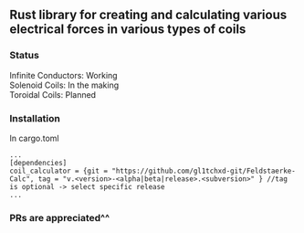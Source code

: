 ## Rust library for creating and calculating various electrical forces in various types of coils

### Status
Infinite Conductors:  Working\
Solenoid Coils:       In the making\
Toroidal Coils:       Planned

### Installation
In cargo.toml
```
...
[dependencies]
coil_calculator = {git = "https://github.com/gl1tchxd-git/Feldstaerke-Calc", tag = "v.<version>-<alpha|beta|release>.<subversion>" } //tag is optional -> select specific release
...
```

### PRs are appreciated^^
